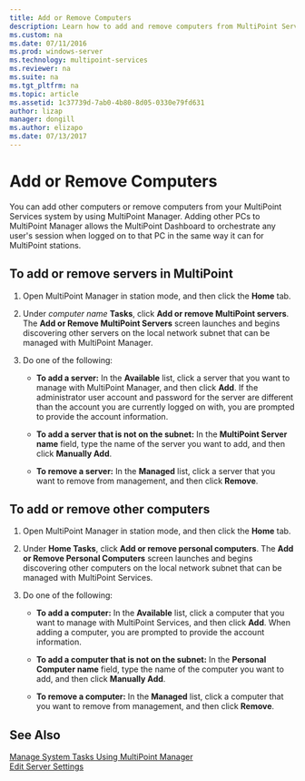 ```yaml
---
title: Add or Remove Computers
description: Learn how to add and remove computers from MultiPoint Services.
ms.custom: na
ms.date: 07/11/2016
ms.prod: windows-server
ms.technology: multipoint-services
ms.reviewer: na
ms.suite: na
ms.tgt_pltfrm: na
ms.topic: article
ms.assetid: 1c37739d-7ab0-4b80-8d05-0330e79fd631
author: lizap
manager: dongill
ms.author: elizapo
ms.date: 07/13/2017
---
```

# Add or Remove Computers
You can add other computers or remove computers from your MultiPoint Services system by using MultiPoint Manager. Adding other PCs to MultiPoint Manager allows the MultiPoint Dashboard to orchestrate any user's session when logged on to that PC in the same way it can for MultiPoint stations.  
  
## To add or remove servers in MultiPoint  
  
1.  Open MultiPoint Manager in station mode, and then click the **Home** tab.  
  
2.  Under *computer name* **Tasks**, click **Add or remove MultiPoint servers**. The **Add or Remove MultiPoint Servers** screen launches and begins discovering other servers on the local network subnet that can be managed with MultiPoint Manager.  
  
3.  Do one of the following:  
  
    -   **To add a server:** In the **Available** list, click a server that you want to manage with MultiPoint Manager, and then click **Add**. If the administrator user account and password for the server are different than the account you are currently logged on with, you are prompted to provide the account information.  
  
    -   **To add a server that is not on the subnet:** In the **MultiPoint Server name** field, type the name of the server you want to add, and then click **Manually Add**.  
  
    -   **To remove a server:** In the **Managed** list, click a server that you want to remove from management, and then click **Remove**.  
  
## To add or remove other computers  
  
1.  Open MultiPoint Manager in station mode, and then click the **Home** tab.  
  
2.  Under **Home Tasks**, click **Add or remove personal computers**. The **Add or Remove Personal Computers** screen launches and begins discovering other computers on the local network subnet that can be managed with MultiPoint Services.  
  
3.  Do one of the following:  
  
    -   **To add a computer:** In the **Available** list, click a computer that you want to manage with MultiPoint Services, and then click **Add**. When adding a computer, you are prompted to provide the account information.  
  
    -   **To add a computer that is not on the subnet:** In the **Personal Computer name** field, type the name of the computer you want to add, and then click **Manually Add**.  
  
    -   **To remove a computer:** In the **Managed** list, click a computer that you want to remove from management, and then click **Remove**.  
  
## See Also  
[Manage System Tasks Using MultiPoint Manager](Manage-System-Tasks-Using-MultiPoint-Manager.md)  
[Edit Server Settings](Edit-Server-Settings.md)